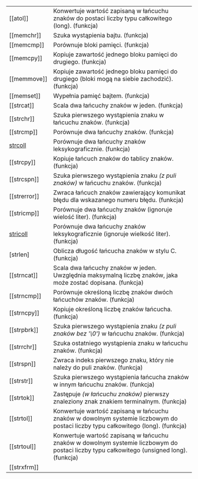 
|                                                   |                                                                                                                                           |
| ------------------------------------------------- | ----------------------------------------------------------------------------------------------------------------------------------------- |
| [[atol]]                                          | Konwertuje wartość zapisaną w łańcuchu znaków do postaci liczby typu całkowitego (long). (funkcja)                                        |
| [[memchr]]                                        | Szuka wystąpienia bajtu. (funkcja)                                                                                                        |
| [[memcmp]]                                        | Porównuje bloki pamięci. (funkcja)                                                                                                        |
| [[memcpy]]                                        | Kopiuje zawartość jednego bloku pamięci do drugiego. (funkcja)                                                                            |
| [[memmove]]                                       | Kopiuje zawartość jednego bloku pamięci do drugiego (bloki mogą na siebie zachodzić). (funkcja)                                           |
| [[memset]]                                        | Wypełnia pamięć bajtem. (funkcja)                                                                                                         |
| [[strcat]]                                        | Scala dwa łańcuchy znaków w jeden. (funkcja)                                                                                              |
| [[strchr]]                                        | Szuka pierwszego wystąpienia znaku w łańcuchu znaków. (funkcja)                                                                           |
| [[strcmp]]                                        | Porównuje dwa łańcuchy znaków. (funkcja)                                                                                                  |
| [strcoll](https://cpp0x.pl/dokumentacja/?id=429)  | Porównuje dwa łańcuchy znaków leksykograficznie. (funkcja)                                                                                |
| [[strcpy]]                                        | Kopiuje łańcuch znaków do tablicy znaków. (funkcja)                                                                                       |
| [[strcspn]]                                       | Szuka pierwszego wystąpienia znaku _(z puli znaków)_ w łańcuchu znaków. (funkcja)                                                         |
| [[strerror]]                                      | Zwraca łańcuch znaków zawierający komunikat błędu dla wskazanego numeru błędu. (funkcja)                                                  |
| [[stricmp]]                                       | Porównuje dwa łańcuchy znaków (ignoruje wielość liter). (funkcja)                                                                         |
| [stricoll](https://cpp0x.pl/dokumentacja/?id=289) | Porównuje dwa łańcuchy znaków leksykograficznie (ignoruje wielkość liter). (funkcja)                                                      |
| [strlen]                                          | Oblicza długość łańcucha znaków w stylu C. (funkcja)                                                                                      |
| [[strncat]]                                       | Scala dwa łańcuchy znaków w jeden. Uwzględnia maksymalną liczbę znaków, jaka może zostać dopisana. (funkcja)                              |
| [[strncmp]]                                       | Porównuje określoną liczbę znaków dwóch łańcuchów znaków. (funkcja)                                                                       |
| [[strncpy]]                                       | Kopiuje określoną liczbę znaków łańcucha. (funkcja)                                                                                       |
| [[strpbrk]]                                       | Szuka pierwszego wystąpienia znaku _(z puli znaków bez '\0')_ w łańcuchu znaków. (funkcja)                                                |
| [[strrchr]]                                       | Szuka ostatniego wystąpienia znaku w łańcuchu znaków. (funkcja)                                                                           |
| [[strspn]]                                        | Zwraca indeks pierwszego znaku, który nie należy do puli znaków. (funkcja)                                                                |
| [[strstr]]                                        | Szuka pierwszego wystąpienia łańcucha znaków w innym łańcuchu znaków. (funkcja)                                                           |
| [[strtok]]                                        | Zastępuje _(w łańcuchu znaków)_ pierwszy znaleziony znak znakiem terminalnym. (funkcja)                                                   |
| [[strtol]]                                        | Konwertuje wartość zapisaną w łańcuchu znaków w dowolnym systemie liczbowym do postaci liczby typu całkowitego (long). (funkcja)          |
| [[strtoul]]                                       | Konwertuje wartość zapisaną w łańcuchu znaków w dowolnym systemie liczbowym do postaci liczby typu całkowitego (unsigned long). (funkcja) |
| [[strxfrm]]                                       |                                                                                                                                           |

